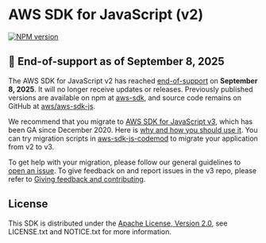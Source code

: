 # AWS SDK for JavaScript (v2)

[![NPM version](https://img.shields.io/npm/v/aws-sdk.svg)](https://www.npmjs.com/package/aws-sdk)

## 🚫 End-of-support as of **September 8, 2025**

The AWS SDK for JavaScript v2 has reached [end-of-support][v2-end-of-support] on **September 8, 2025**.
It will no longer receive updates or releases. Previously published versions are available on npm at
[aws-sdk][], and source code remains on GitHub at [aws/aws-sdk-js][].

We recommend that you migrate to [AWS SDK for JavaScript v3][v3-developer-guide], which has been GA
since December 2020. Here is [why and how you should use it][v3-recommended-blog]. You can try
migration scripts in [aws-sdk-js-codemod][] to migrate your application from v2 to v3.

To get help with your migration, please follow our general guidelines to 
[open an issue][v3-new-issue-migration].
To give feedback on and report issues in the v3 repo, please refer to 
[Giving feedback and contributing][v3-contributing].

[aws-sdk-js-codemod]: https://www.npmjs.com/package/aws-sdk-js-codemod
[aws-sdk]: https://www.npmjs.com/package/aws-sdk
[aws/aws-sdk-js]: https://github.com/aws/aws-sdk-js
[v2-end-of-support]: https://aws.amazon.com/blogs/developer/announcing-end-of-support-for-aws-sdk-for-javascript-v2
[v3-contributing]: https://github.com/aws/aws-sdk-js-v3#giving-feedback-and-contributing
[v3-developer-guide]: https://docs.aws.amazon.com/sdk-for-javascript/v3/developer-guide/welcome.html
[v3-new-issue-migration]: https://github.com/aws/aws-sdk-js-v3/issues/new?assignees=&labels=needs-triage%2Cv2-v3-inconsistency&projects=&template=v2-to-v3-migration.yml&title=MIGRATION+ISSUE%3A+%5BYour+Title+Here%5D
[v3-recommended-blog]: https://aws.amazon.com/blogs/developer/why-and-how-you-should-use-aws-sdk-for-javascript-v3-on-node-js-18/

## License

This SDK is distributed under the
[Apache License, Version 2.0](http://www.apache.org/licenses/LICENSE-2.0),
see LICENSE.txt and NOTICE.txt for more information.
